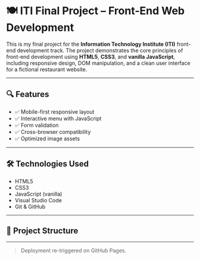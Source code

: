 # 🍽️ ITI Final Project – Front-End Web Development

This is my final project for the **Information Technology Institute (ITI)**
front-end development track. 
The project demonstrates the core principles of front-end development using **HTML5**, **CSS3**, and **vanilla JavaScript**, including responsive design, DOM manipulation, and a clean user interface for a fictional restaurant website.

---

## 🔍 Features

- ✅ Mobile-first responsive layout
- ✅ Interactive menu with JavaScript
- ✅ Form validation
- ✅ Cross-browser compatibility
- ✅ Optimized image assets

---

## 🛠️ Technologies Used

- HTML5  
- CSS3  
- JavaScript (vanilla)  
- Visual Studio Code  
- Git & GitHub

---

## 📁 Project Structure

---

> Deployment re-triggered on GitHub Pages.
